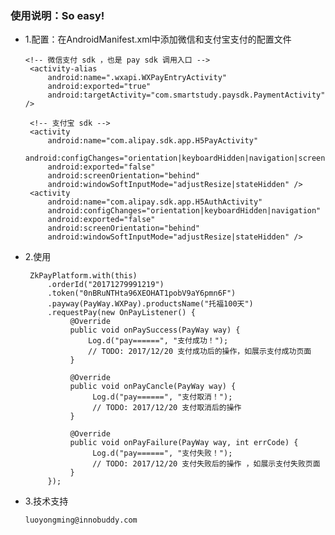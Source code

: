 ### 使用说明：So easy!
 * 1.配置：在AndroidManifest.xml中添加微信和支付宝支付的配置文件
       
       <!-- 微信支付 sdk ，也是 pay sdk 调用入口 -->
        <activity-alias
            android:name=".wxapi.WXPayEntryActivity"
            android:exported="true"
            android:targetActivity="com.smartstudy.paysdk.PaymentActivity" />
      
        <!-- 支付宝 sdk -->
        <activity
            android:name="com.alipay.sdk.app.H5PayActivity"
            android:configChanges="orientation|keyboardHidden|navigation|screenSize"
            android:exported="false"
            android:screenOrientation="behind"
            android:windowSoftInputMode="adjustResize|stateHidden" />
        <activity
            android:name="com.alipay.sdk.app.H5AuthActivity"
            android:configChanges="orientation|keyboardHidden|navigation"
            android:exported="false"
            android:screenOrientation="behind"
            android:windowSoftInputMode="adjustResize|stateHidden" />
 * 2.使用
 
        ZkPayPlatform.with(this)
            .orderId("20171279991219")
            .token("0nBRuNTHta96XEOHAT1pobV9aY6pmn6F")
            .payway(PayWay.WXPay).productsName("托福100天")
            .requestPay(new OnPayListener() {
                 @Override
                 public void onPaySuccess(PayWay way) {
                     Log.d("pay======", "支付成功！");
                     // TODO: 2017/12/20 支付成功后的操作，如展示支付成功页面
                 }
       
                 @Override
                 public void onPayCancle(PayWay way) {
                      Log.d("pay======", "支付取消！");
                      // TODO: 2017/12/20 支付取消后的操作
                 }
       
                 @Override
                 public void onPayFailure(PayWay way, int errCode) {
                      Log.d("pay======", "支付失败！");
                      // TODO: 2017/12/20 支付失败后的操作 ，如展示支付失败页面
                 }
            });
    
 * 3.技术支持
 
       luoyongming@innobuddy.com